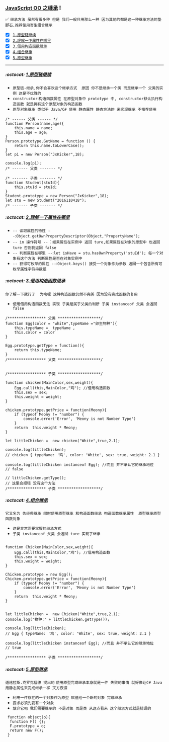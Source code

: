 ### [JavaScript OO 之继承](#top) :grey_exclamation: <b id="top"></b>
:white_check_mark: `继承方法 虽然有很多种 但是 我们一般只用那么一种 因为其他的都是这一种继承方法的垫脚石,推荐使用寄生组合继承`

- [x] [`1.原型链继续`](#proto) 
- [x] [`2.理解一下属性在哪里`](#property) 
- [x] [`3.借用构造函数继承`](#constructor)
- [x] [`4.组合继承`](#useall)
- [x] [`5.原型继承`](#prototype)
----
#####  :octocat: [1.原型链继续](#top) <b id="proto"></b> 
* `原型链-继承,你不会喜欢这个继承方式  原因 你不是继承一个类 而是继承一个 父类的实例 这是不优雅的`
* `constructor`:`构造函数属性 在原型对象中 prototype 中, constructor默认执行构造函数 就是拥有这个原型对象的构造函数 `
* `原型对象继承 类似于 Java/C# 使用 静态属性 静态方法的 来实现继承 不推荐使用`
```node
/* ------ 父类 ------ */
function Person(name,age){
    this.name = name;
    this.age = age;
}
Person.prototype.GetName = function () {
    return this.name.toLowerCase();
}
let p1 = new Person("JxKicker",18);

console.log(p1);
/* ------- 父类 ------- */

/* ------- 子类 ------- */
function Student(stuId){
    this.stuId = stuId;
}
Student.prototype = new Person("JxKicker",18); 
let stu = new Student("2016110418");
/* ------- 子类 ------- */
```
#####  :octocat: [2.理解一下属性在哪里](#top) <b id="property"></b> 
* `-- 读取属性的特性 --`:`Object.getOwnPropertyDescriptor(Object,"PropertyName");`
* `-- in 操作符号 --`：`如果属性在实例中 返回 ture,如果属性在对象的原型中 也返回 ture 否则我返回 false`
* `-- 判断属性在哪里 --`:`let isHave = stu.hasOwnProperty('stuId'); 每一个对象有这个方法 判断属性是否在对象实例中`
* `-- 获得可枚举的属性 --`:`Object.keys() 接受一个对象作为参数 返回一个包含所有可枚举属性字符串数组`

#####  :octocat: [3.借用构造函数继承](#top) <b id="constructor"></b> 
`你了解一下就行了  为啥呢 这种构造函数仍然不完美 因为没有完成函数的复用`
* `使用借用构造函数无法 实现 子类是属于父类的判断 子类 instanceof 父类 会返回 false`
```node
/***************** 父类 *******************/
function Egg(color = "white",typeName ="卵生物种"){
    this.typeName =  typeName ,
    this.color = color
}

Egg.prototype.getType = function(){
    return this.typeName;
}
/***************** 父类 *******************/


/***************** 子类 *******************/

function chicken(MainColor,sex,weight){
    Egg.call(this,MainColor,"鸡"); //借用构造函数
    this.sex = sex;
    this.weight = weight;
}

chicken.prototype.getPrice = function(Meony){
    if (typeof Meony != "number") {
        console.error('Error', 'Meony is not Number Type')
    }
    return  this.weight * Meony;
}

let littleChicken =  new chicken("White",true,2.1);

console.log(littleChicken);
// chicken { typeName: '鸡', color: 'White', sex: true, weight: 2.1 }

console.log(littleChicken instanceof Egg); //而且 并不承认它的继承地位
// false

// littleChicken.getType();
// 这里会报错 没有这个方法
/***************** 子类 *******************/
```

#####  :octocat: [4.组合继承](#top) <b id="useall"></b> 
`它又名为 伪经典继承 同时使用原型继承 和构造函数继承 构造函数继承属性  原型继承原型函数对象`
* `这是非常需要掌握的继承方式 `
* `子类 instanceof 父类 会返回 ture 实现了继承`
```node

function Chicken(MainColor,sex,weight){
    Egg.call(this,MainColor,"鸡"); //借用构造函数
    this.sex = sex;
    this.weight = weight;
}

Chicken.prototype = new Egg();
Chicken.prototype.getPrice = function(Meony){
    if (typeof Meony != "number") {
        console.error('Error', 'Meony is not Number Type')
    }
    return  this.weight * Meony;
}


let littleChicken =  new Chicken("White",true,2.1);
console.log("物种:" + littleChicken.getType());

console.log(littleChicken);
// Egg { typeName: '鸡', color: 'White', sex: true, weight: 2.1 }

console.log(littleChicken instanceof Egg); //而且 并不承认它的继承地位
// true

/***************** 子类 *******************/
```

#####  :octocat: [5.原型继承](#top) <b id="prototype"></b> 
`道格拉斯.克罗克福德 提出的` `使用原型完成继承本身就是一件 失败的事情 就好像让C# Java用静态属性来完成继承一样 天方夜谭`
* `利用一件存在的一个对象作为原型 赋值给一个新的对象 完成继承`
* `要求必须先要有一个对象`
* `放弃它吧 我们需要继承的 不是对象 而是类 从这点看来 这个继承方式就是错误的 `
```node
 function object(o){
  function F() {};
  F.prototype = o;
  return new F();
 }
```
